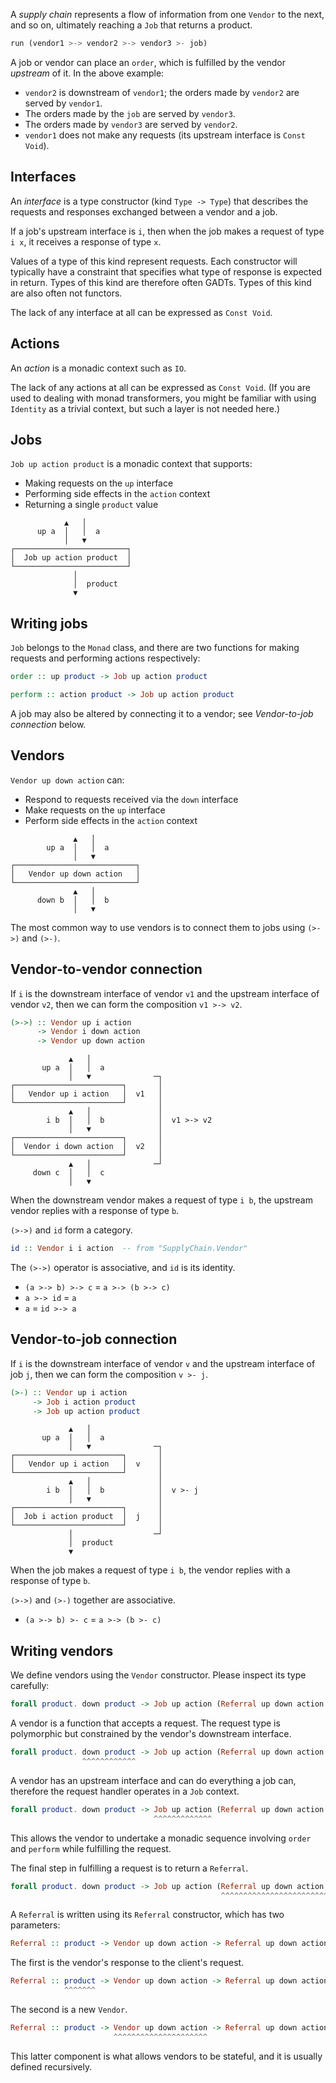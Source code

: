 A *supply chain* represents a flow of information from one `Vendor` to the next,
and so on, ultimately reaching a `Job` that returns a product.

```haskell
run (vendor1 >-> vendor2 >-> vendor3 >- job)
```

A job or vendor can place an `order`, which is fulfilled by the vendor
*upstream* of it. In the above example:

* `vendor2` is downstream of `vendor1`; the orders made by `vendor2` are served
  by `vendor1`.
* The orders made by the `job` are served by `vendor3`.
* The orders made by `vendor3` are served by `vendor2`.
* `vendor1` does not make any requests (its upstream interface is `Const Void`).


## Interfaces

An *interface* is a type constructor (kind `Type -> Type`) that describes the
requests and responses exchanged between a vendor and a job.

If a job's upstream interface is `i`, then when the job makes a request of type
`i x`, it receives a response of type `x`.

Values of a type of this kind represent requests. Each constructor will
typically have a constraint that specifies what type of response is expected in
return. Types of this kind are therefore often GADTs. Types of this kind are
also often not functors.

The lack of any interface at all can be expressed as `Const Void`.


## Actions

An *action* is a monadic context such as `IO`.

The lack of any actions at all can be expressed as `Const Void`. (If you are
used to dealing with monad transformers, you might be familiar with using
`Identity` as a trivial context, but such a layer is not needed here.)


## Jobs

`Job up action product` is a monadic context that supports:

  - Making requests on the `up` interface
  - Performing side effects in the `action` context
  - Returning a single `product` value

```
            ▲   │
      up a  │   │  a
            │   ▼
┌─────────────────────────┐
│  Job up action product  │
└─────────────────────────┘
              │
              │  product
              ▼
```


## Writing jobs

`Job` belongs to the `Monad` class, and there are two functions for making
requests and performing actions respectively:

```haskell
order :: up product -> Job up action product
```

```haskell
perform :: action product -> Job up action product
```

A job may also be altered by connecting it to a vendor; see *Vendor-to-job
connection* below.


## Vendors

`Vendor up down action` can:

  - Respond to requests received via the `down` interface
  - Make requests on the `up` interface
  - Perform side effects in the `action` context

```
              ▲   │
        up a  │   │  a
              │   ▼
┌───────────────────────────┐
│   Vendor up down action   │
└───────────────────────────┘
              ▲   │
      down b  │   │  b
              │   ▼
```

The most common way to use vendors is to connect them to jobs using `(>->)` and
`(>-)`.


## Vendor-to-vendor connection

If `i` is the downstream interface of vendor `v1` and the upstream interface of
vendor `v2`, then we can form the composition `v1 >-> v2`.

```haskell
(>->) :: Vendor up i action
      -> Vendor i down action
      -> Vendor up down action
```

```
             ▲   │
       up a  │   │  a
             │   ▼              ─┐
┌────────────────────────┐       │
│   Vendor up i action   │  v1   │
└────────────────────────┘       │
             ▲   │               │
        i b  │   │  b            │  v1 >-> v2
             │   ▼               │
┌────────────────────────┐       │
│  Vendor i down action  │  v2   │
└────────────────────────┘       │
             ▲   │              ─┘
     down c  │   │  c
             │   ▼
```

When the downstream vendor makes a request of type `i b`, the upstream vendor
replies with a response of type `b`.

`(>->)` and `id` form a category.

```haskell
id :: Vendor i i action  -- from "SupplyChain.Vendor"
```

The `(>->)` operator is associative, and `id` is its identity.

- `(a >-> b) >-> c` = `a >-> (b >-> c)`
- `a >-> id` = `a`
- `a` = `id >-> a`


## Vendor-to-job connection

If `i` is the downstream interface of vendor `v` and the upstream interface of
job `j`, then we can form the composition `v >- j`.

```haskell
(>-) :: Vendor up i action
     -> Job i action product
     -> Job up action product
```

```
             ▲   │
       up a  │   │  a
             │   ▼              ─┐
┌────────────────────────┐       │
│   Vendor up i action   │  v    │
└────────────────────────┘       │
             ▲   │               │
        i b  │   │  b            │  v >- j
             │   ▼               │
┌────────────────────────┐       │
│  Job i action product  │  j    │
└────────────────────────┘       │
             │                  ─┘
             │  product
             ▼
```

When the job makes a request of type `i b`, the vendor replies with a response
of type `b`.

`(>->)` and `(>-)` together are associative.

- `(a >-> b) >- c` = `a >-> (b >- c)`


## Writing vendors

We define vendors using the `Vendor` constructor. Please inspect its type
carefully:

```haskell
forall product. down product -> Job up action (Referral up down action product)
```

A vendor is a function that accepts a request. The request type is polymorphic
but constrained by the vendor's downstream interface.

```haskell
forall product. down product -> Job up action (Referral up down action product)
                ^^^^^^^^^^^^
```

A vendor has an upstream interface and can do everything a job can, therefore
the request handler operates in a `Job` context.

```haskell
forall product. down product -> Job up action (Referral up down action product)
                                ^^^^^^^^^^^^^
```

This allows the vendor to undertake a monadic sequence involving `order` and
`perform` while fulfilling the request.

The final step in fulfilling a request is to return a `Referral`.

```haskell
forall product. down product -> Job up action (Referral up down action product)
                                               ^^^^^^^^^^^^^^^^^^^^^^^^^^^^^^^
```

A `Referral` is written using its `Referral` constructor, which has two parameters:

```haskell
Referral :: product -> Vendor up down action -> Referral up down action product
```

The first is the vendor's response to the client's request.

```haskell
Referral :: product -> Vendor up down action -> Referral up down action product
            ^^^^^^^
```

The second is a new `Vendor`.

```haskell
Referral :: product -> Vendor up down action -> Referral up down action product
                       ^^^^^^^^^^^^^^^^^^^^^
```

This latter component is what allows vendors to be stateful, and it is usually
defined recursively.
